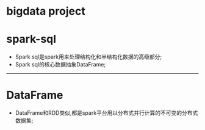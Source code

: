 # bigdata project

# spark-sql
* Spark sql是spark用来处理结构化和半结构化数据的高级部分;
* Spark sql的核心数据抽象DataFrame;

-----------
# DataFrame
* DataFrame和RDD类似,都是spark平台用以分布式并行计算的不可变的分布式数据集;
